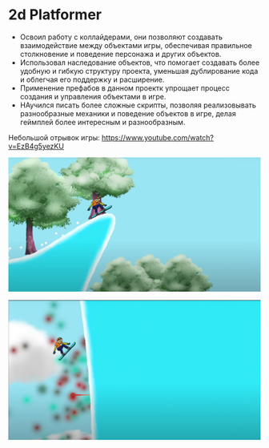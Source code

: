 #  2d Platformer

- Освоил работу с коллайдерами, они позволяют создавать взаимодействие между объектами игры, обеспечивая правильное столкновение и поведение персонажа и других объектов.
- Использовал наследование объектов, что помогает создавать более удобную и гибкую структуру проекта, уменьшая дублирование кода и облегчая его поддержку и расширение.
- Применение префабов в данном проектк упрощает процесс создания и управления объектами в игре.
- НАучился писать более сложные скрипты, позволяя реализовывать разнообразные механики и поведение объектов в игре, делая геймплей более интересным и разнообразным.

Небольшой отрывок игры: https://www.youtube.com/watch?v=EzB4g5yezKU

![Screenshot](https://github.com/ZeRcooI/Snow-Border/blob/main/Assets/ScreenShots/Screenshot%201.jpg)

![Screenshot](https://github.com/ZeRcooI/Snow-Border/blob/main/Assets/ScreenShots/Screenshot%202.jpg)
